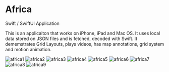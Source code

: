 # Africa
Swift / SwiftUI Application

This is an applicaiton that works on iPhone, iPad and Mac OS. It uses local data stored on JSON files and is fetched, decoded with Swift.
It dememstrates Grid Layouts, plays videos, has map annotations, grid system and motion animation.

![africa1](https://user-images.githubusercontent.com/30294372/123526418-635a3d80-d69d-11eb-9b40-d311964f8ed6.png)
![africa2](https://user-images.githubusercontent.com/30294372/123526420-65240100-d69d-11eb-952b-903bc6d11d40.png)
![africa3](https://user-images.githubusercontent.com/30294372/123526421-66edc480-d69d-11eb-84d3-f019989aa9f7.png)
![africa4](https://user-images.githubusercontent.com/30294372/123526423-68b78800-d69d-11eb-83af-8e53771d17f4.png)
![africa5](https://user-images.githubusercontent.com/30294372/123526424-6bb27880-d69d-11eb-97f4-840bdb8ab7f8.png)
![africa6](https://user-images.githubusercontent.com/30294372/123526425-6d7c3c00-d69d-11eb-9d2c-f86e1dba763b.png)
![africa7](https://user-images.githubusercontent.com/30294372/123526426-6e14d280-d69d-11eb-8cfa-e05e185e3c4e.png)
![africa8](https://user-images.githubusercontent.com/30294372/123526427-6f45ff80-d69d-11eb-8e4e-710034806046.png)
![africa9](https://user-images.githubusercontent.com/30294372/123526428-71a85980-d69d-11eb-809a-274cf3b3d6cc.png)
